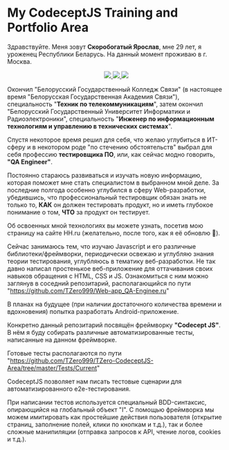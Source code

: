 # My CodeceptJS Training and Portfolio Area

Здравствуйте. Меня зовут <b>Скоробогатый Ярослав</b>, мне 29 лет, я уроженец Республики Беларусь. На данный момент проживаю в г. Москва.

<div id = 'social_links' class='link_btn' align = 'center'>
    <a href="https://vk.com/tzero">
        <img src = "https://img.shields.io/badge/vk-blue?style=for-the-badge"/>
    </a>
    <a href="https://hh.ru/resume/28a29296ff089d8bde0039ed1f4b5953344168">
        <img src = "https://img.shields.io/badge/HeadHunter-red?style=for-the-badge"/>
    </a>
    <a href="https://t.me/TZero_spb">
        <img src = "https://img.shields.io/badge/Telegram-blue?style=for-the-badge"/>
    </a>
</div>

Окончил "Белорусский Государственный Колледж Связи" (в настоящее время "Белорусская Государственная Академия Связи"), 
специальность "<b>Техник по телекоммуникациям</b>", затем окончил "Белорусский Государственный Университет Информатики и Радиоэлектроники", 
специальность "<b>Инженер по информационным технологиям и управлению в технических системах</b>".

Спустя некоторое время решил для себя, что желаю углубиться в ИТ-сферу и в некотором роде "по стечению обстоятельств" выбрал для себя 
профессию <b>тестировщика ПО</b>, или, как сейчас модно говорить, <b>"QA Engineer"</b>.

Постоянно стараюсь развиваться и изучать новую информацию, которая поможет мне стать специалистом в выбранном мной деле.
За последние полгода особенно углубился в сферу Web-разработки, убедившись, что профессиональный тестировщик обязан знать не только то, <b>КАК</b> он
должен тестировать продукт, но и иметь глубокое понимание о том, <b>ЧТО</b> за продукт он тестирует.

Об освоенных мной технологиях вы можете узнать, посетив мою страницу на сайте HH.ru (желательно, после того, как я её обновлю 🤫).

Сейчас занимаюсь тем, что изучаю Javascript и его различные библиотеки/фреймворки, периодически освежаю и углубляю знания теории тестирования,
углубляюсь в тематику веб-разработки. Не так давно написал простенькое веб-приложение для оттачивания своих навыков обращения с HTML, CSS и JS.
Ознакомиться с ним можно заглянув в соседний репозитарий, располагающийся по пути "https://github.com/TZero999/Web-app_QA-Enginee.ru"

В планах на будущее (при наличии достаточного количества времени и вдохновения) попытка разработать Android-приложение.

Конкретно данный репозитарий посвящён фреймворку <b>"Codecept JS"</b>.
В нём я буду собирать различные автоматизированные тесты, написанные на данном фреймворке.

Готовые тесты располагаются по пути "https://github.com/TZero999/TZero-CodeceptJS-Area/tree/master/Tests/Current"

CodeceptJS позволяет нам писать тестовые сценарии для автоматизированного e2e-тестирования.

При написании тестов используется специальный BDD-синтаксис, опирающийся на глобальный объект "I".
С помощью фреймворка мы можем имитировать как простейшие действия пользователя (открытие страниц, заполнение полей, клики по кнопкам и т.д.), 
так и более сложные манипиляции (отправка запросов к API, чтение логов, cookies и т.д.).